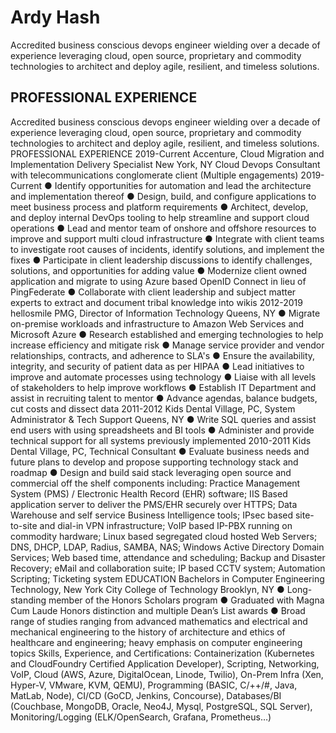 # Ardy Hash
Accredited business conscious devops engineer wielding over a decade of experience leveraging cloud, open
source, proprietary and commodity technologies to architect and deploy agile, resilient, and timeless solutions.

## PROFESSIONAL EXPERIENCE
Accredited business conscious devops engineer wielding over a decade of experience leveraging cloud, open
source, proprietary and commodity technologies to architect and deploy agile, resilient, and timeless solutions.
PROFESSIONAL EXPERIENCE
2019-Current Accenture, Cloud Migration and Implementation Delivery Specialist                      New York, NY
Cloud Devops Consultant with telecommunications conglomerate client (Multiple engagements)          2019-Current
● Identify opportunities for automation and lead the architecture and implementation thereof
● Design, build, and configure applications to meet business process and platform requirements
● Architect, develop, and deploy internal DevOps tooling to help streamline and support cloud operations
● Lead and mentor team of onshore and offshore resources to improve and support multi cloud infrastructure
● Integrate with client teams to investigate root causes of incidents, identify solutions, and implement the fixes
● Participate in client leadership discussions to identify challenges, solutions, and opportunities for adding value
● Modernize client owned application and migrate to using Azure based OpenID Connect in lieu of PingFederate
● Collaborate with client leadership and subject matter experts to extract and document tribal knowledge into wikis
2012-2019 hellosmile PMG, Director of Information Technology Queens, NY
● Migrate on-premise workloads and infrastructure to Amazon Web Services and Microsoft Azure
● Research established and emerging technologies to help increase efficiency and mitigate risk
● Manage service provider and vendor relationships, contracts, and adherence to SLA's
● Ensure the availability, integrity, and security of patient data as per HIPAA
● Lead initiatives to improve and automate processes using technology
● Liaise with all levels of stakeholders to help improve workflows
● Establish IT Department and assist in recruiting talent to mentor
● Advance agendas, balance budgets, cut costs and dissect data
2011-2012 Kids Dental Village, PC, System Administrator & Tech Support Queens, NY
● Write SQL queries and assist end users with using spreadsheets and BI tools
● Administer and provide technical support for all systems previously implemented
2010-2011 Kids Dental Village, PC, Technical Consultant
● Evaluate business needs and future plans to develop and propose supporting technology stack and roadmap
● Design and build said stack leveraging open source and commercial off the shelf components including:
Practice Management System (PMS) / Electronic Health Record (EHR) software; IIS Based application server to deliver
the PMS/EHR securely over HTTPS; Data Warehouse and self service Business Intelligence tools; IPsec based site-to-site
and dial-in VPN infrastructure; VoIP based IP-PBX running on commodity hardware; Linux based segregated cloud
hosted Web Servers; DNS, DHCP, LDAP, Radius, SAMBA, NAS; Windows Active Directory Domain Services; Web
based time, attendance and scheduling; Backup and Disaster Recovery; eMail and collaboration suite; IP based CCTV
system; Automation Scripting; Ticketing system
EDUCATION
Bachelors in Computer Engineering Technology, New York City College of Technology Brooklyn, NY
● Long-standing member of the Honors Scholars program
● Graduated with Magna Cum Laude Honors distinction and multiple Dean’s List awards
● Broad range of studies ranging from advanced mathematics and electrical and mechanical engineering to the
history of architecture and ethics of healthcare and engineering; heavy emphasis on computer engineering topics
Skills, Experience, and Certifications:
Containerization (Kubernetes and CloudFoundry Certified Application Developer), Scripting, Networking, VoIP, Cloud
(AWS, Azure, DigitalOcean, Linode, Twilio), On-Prem Infra (Xen, Hyper-V, VMware, KVM, QEMU), Programming
(BASIC, C/++/#, Java, MatLab, Node), CI/CD (GoCD, Jenkins, Concourse), Databases/BI (Couchbase, MongoDB,
Oracle, Neo4J, Mysql, PostgreSQL, SQL Server), Monitoring/Logging (ELK/OpenSearch, Grafana, Prometheus…)
